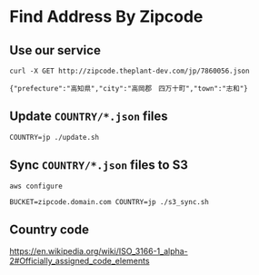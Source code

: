 # Find Address By Zipcode

## Use our service

```
curl -X GET http://zipcode.theplant-dev.com/jp/7860056.json

{"prefecture":"高知県","city":"高岡郡　四万十町","town":"志和"}
```

## Update `COUNTRY/*.json` files

```
COUNTRY=jp ./update.sh
```

## Sync `COUNTRY/*.json` files to S3

```
aws configure

BUCKET=zipcode.domain.com COUNTRY=jp ./s3_sync.sh
```

## Country code

https://en.wikipedia.org/wiki/ISO_3166-1_alpha-2#Officially_assigned_code_elements
